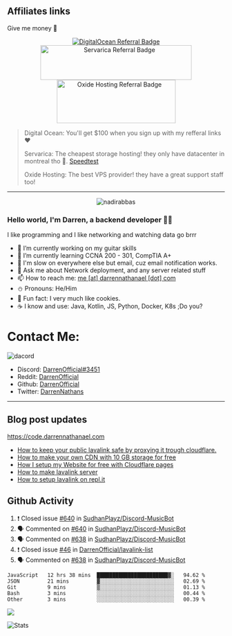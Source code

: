 ## Affiliates links
Give me money :pray:
<div align="center">
  <a href="https://www.digitalocean.com/?refcode=f6197d2feaff&utm_campaign=Referral_Invite&utm_medium=Referral_Program&utm_source=badge"><img src="https://web-platforms.sfo2.digitaloceanspaces.com/WWW/Badge%202.svg" alt="DigitalOcean Referral Badge" /></a>
  <a href="https://clients.servarica.com/aff.php?aff=519">
    <img src="https://servarica.com/wp-content/uploads/2018/10/serverica-logo-w-4.png" alt="Servarica Referral Badge" width="350" height="80">
  </a>
  <a href="https://billing.oxide.host/aff.php?aff=133">
    <img src="https://oxide.host/assets/img/company-logo-footer.png" alt="Oxide Hosting Referral Badge" width="275" height="100">
  </a>
  </div>


> Digital Ocean: You'll get $100 when you sign up with my refferal links ❤️
> 
> Servarica: The cheapest storage hosting! they only have datacenter in montreal tho 🙏. [Speedtest](https://www.speedtest.net/result/c/6d2afd85-0687-4330-9b6a-8fe7d48ee040)
> 
> Oxide Hosting: The best VPS provider! they have a great support staff too!

---

<p align="center"> <img src="https://komarev.com/ghpvc/?username=DarrenOfficial&label=Profile%20views&color=0e75b6&style=flat" alt="nadirabbas" /> </p>

### Hello world, I'm Darren, a backend developer 👨‍💻
I like programming and I like networking and watching data go brrr



- 🔭 I’m currently working on my guitar skills
- 🌴 I’m currently learning CCNA 200 - 301, CompTIA A+ 
- 🚀 I'm slow on everywhere else but email, cuz email notification works.
- 💬 Ask me about Network deployment, and any server related stuff 
- 📫 How to reach me: [me [at] darrennathanael [dot] com](mailto:me@darrennathanael.com) 
- ⛄️ Pronouns: He/Him 
- 🍪 Fun fact: I very much like cookies. 
- ☕ I know and use: Java, Kotlin, JS, Python, Docker, K8s ;Do you?

# Contact Me:

![dacord](https://discord.c99.nl/widget/theme-4/508296903960821771.png)

- Discord: [DarrenOfficial#3451](https://discord.com/users/508296903960821771)
- Reddit: [DarrenOfficial](https://reddit.com/u/DarrenOfficiallol)
- Github: [DarrenOfficial](https://github.com/DarrenOfficial)
- Twitter: [DarrenNathans](https://twitter.com/DarrenNathans)


---
## Blog post updates
https://code.darrennathanael.com
<!-- BLOG-POST-LIST:START -->
- [How to keep your public lavalink safe by proxying it trough cloudflare.](https://code.darrennathanael.com/how-to-keep-your-public-lavalink-safe-by-proxying-it-trough-cloudflare)
- [How to make your own CDN with 10 GB storage for free](https://code.darrennathanael.com/how-to-make-your-own-cdn-with-10-gb-storage-for-free)
- [How I setup my Website for free with Cloudflare pages](https://code.darrennathanael.com/how-i-setup-my-website-for-free-with-cloudflare-pages)
- [How to make lavalink server](https://code.darrennathanael.com/how-to-lavalink)
- [How to setup lavalink on repl.it](https://code.darrennathanael.com/how-to-setup-lavalink-on-replit)
<!-- BLOG-POST-LIST:END -->

## Github Activity
<!--START_SECTION:activity-->
1. ❗️ Closed issue [#640](https://github.com/SudhanPlayz/Discord-MusicBot/issues/640) in [SudhanPlayz/Discord-MusicBot](https://github.com/SudhanPlayz/Discord-MusicBot)
2. 🗣 Commented on [#640](https://github.com/SudhanPlayz/Discord-MusicBot/issues/640) in [SudhanPlayz/Discord-MusicBot](https://github.com/SudhanPlayz/Discord-MusicBot)
3. 🗣 Commented on [#638](https://github.com/SudhanPlayz/Discord-MusicBot/issues/638) in [SudhanPlayz/Discord-MusicBot](https://github.com/SudhanPlayz/Discord-MusicBot)
4. ❗️ Closed issue [#46](https://github.com/DarrenOfficial/lavalink-list/issues/46) in [DarrenOfficial/lavalink-list](https://github.com/DarrenOfficial/lavalink-list)
5. 🗣 Commented on [#638](https://github.com/SudhanPlayz/Discord-MusicBot/issues/638) in [SudhanPlayz/Discord-MusicBot](https://github.com/SudhanPlayz/Discord-MusicBot)
<!--END_SECTION:activity-->



<!--START_SECTION:waka-->
```text
JavaScript   12 hrs 38 mins  ███████████████████████▓░   94.62 % 
JSON         21 mins         ▓░░░░░░░░░░░░░░░░░░░░░░░░   02.69 % 
Git          9 mins          ▒░░░░░░░░░░░░░░░░░░░░░░░░   01.13 % 
Bash         3 mins          ░░░░░░░░░░░░░░░░░░░░░░░░░   00.44 % 
Other        3 mins          ░░░░░░░░░░░░░░░░░░░░░░░░░   00.39 % 
```
<!--END_SECTION:waka-->

<img src="https://activity-graph.herokuapp.com/graph?username=DarrenOfficial&bg_color=202020&color=ffffff&line=4f8cc9&point=ffffff&area=true&hide_border=true"/>

![Stats](https://github-readme-stats.vercel.app/api?username=DarrenOfficial&layout=compact&hide_border=true&hide_title=true&count_private=true&include_all_commits=true&show_icons=true&bg_color=00000000&text_color=c3c6ce&icon_color=4e64f7)
